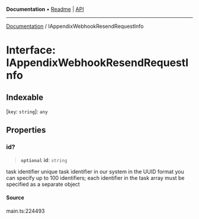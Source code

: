 **Documentation** • [Readme](../README.md) \| [API](../globals.md)

***

[Documentation](../README.md) / IAppendixWebhookResendRequestInfo

# Interface: IAppendixWebhookResendRequestInfo

## Indexable

 \[`key`: `string`\]: `any`

## Properties

### id?

> **`optional`** **id**: `string`

task identifier
unique task identifier in our system in the UUID format
you can specify up to 100 identifiers;
each identifier in the task array must be specified as a separate object

#### Source

main.ts:224493
